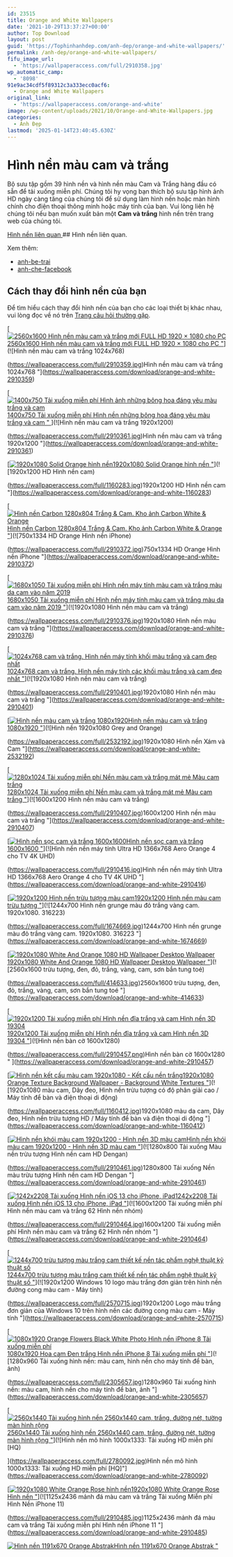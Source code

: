 ```yaml
---
id: 23515
title: Orange and White Wallpapers
date: '2021-10-29T13:37:27+00:00'
author: Top Download
layout: post
guid: 'https://Tophinhanhdep.com/anh-dep/orange-and-white-wallpapers/'
permalink: /anh-dep/orange-and-white-wallpapers/
fifu_image_url:
  - 'https://wallpaperaccess.com/full/2910358.jpg'
wp_automatic_camp:
  - '8098'
91e9ac34cdf5f89312c3a333ecc0acf6:
  - Orange and White Wallpapers
original_link:
  - 'https://wallpaperaccess.com/orange-and-white'
image: /wp-content/uploads/2021/10/Orange-and-White-Wallpapers.jpg
categories:
  - Ảnh Đẹp
lastmod: '2025-01-14T23:40:45.630Z'
---
```

# Hình nền màu cam và trắng

Bộ sưu tập gồm 39 hình nền và hình nền màu Cam và Trắng hàng đầu có sẵn để tải xuống miễn phí. Chúng tôi hy vọng bạn thích bộ sưu tập hình ảnh HD ngày càng tăng của chúng tôi để sử dụng làm hình nền hoặc màn hình chính cho điện thoại thông minh hoặc máy tính của bạn. Vui lòng liên hệ chúng tôi nếu bạn muốn xuất bản một **Cam và trắng** hình nền trên trang web của chúng tôi.

[Hình nền liên quan ](#related) ## Hình nền liên quan.

   
 Xem thêm:

   
- [anh-be-trai](https://tophinhanhdep.com/hinh-anh-de-thuong/anh-be-trai/)
- [anh-che-facebook](https://tophinhanhdep.com/anh-che/anh-che-facebook/)

## Cách thay đổi hình nền của bạn

Để tìm hiểu cách thay đổi hình nền của bạn cho các loại thiết bị khác nhau, vui lòng đọc về nó trên [Trang câu hỏi thường gặp](https://tophinhanhdep.com/faq/).

  
[[![2560x1600 Hình nền màu cam và trắng mới FULL HD 1920 × 1080 cho PC](https://wallpaperaccess.com/full/2910358.jpg)2560x1600 Hình nền màu cam và trắng mới FULL HD 1920 × 1080 cho PC "](https://wallpaperaccess.com/download/orange-and-white-2910358)](![Hình nền màu cam và trắng 1024x768)

(https://wallpaperaccess.com/full/2910359.jpg)Hình nền màu cam và trắng 1024x768 "](https://wallpaperaccess.com/download/orange-and-white-2910359)

[[![1400x750 Tải xuống miễn phí Hình ảnh những bông hoa đáng yêu màu trắng và cam](https://wallpaperaccess.com/full/2910360.jpg)1400x750 Tải xuống miễn phí Hình nền những bông hoa đáng yêu màu trắng và cam " ](https://wallpaperaccess.com/download/orange-and-white-2910360)](![Hình nền màu cam và trắng 1920x1200)

(https://wallpaperaccess.com/full/2910361.jpg)Hình nền màu cam và trắng 1920x1200 "](https://wallpaperaccess.com/download/orange-and-white-2910361)

[[![1920x1080 Solid Orange hình nền](https://wallpaperaccess.com/full/1152594.jpg)1920x1080 Solid Orange hình nền "](https://wallpaperaccess.com/download/orange-and-white-1152594)](![1920x1200 HD Hình nền cam)

(https://wallpaperaccess.com/full/1160283.jpg)1920x1200 HD Hình nền cam "](https://wallpaperaccess.com/download/orange-and-white-1160283)

[[![Hình nền Carbon 1280x804 Trắng & Cam.  Kho ảnh Carbon White & Orange](https://wallpaperaccess.com/full/2910365.jpg)Hình nền Carbon 1280x804 Trắng &amp; Cam. Kho ảnh Carbon White &amp; Orange "](https://wallpaperaccess.com/download/orange-and-white-2910365)](![750x1334 HD Orange Hình nền iPhone)

(https://wallpaperaccess.com/full/2910372.jpg)750x1334 HD Orange Hình nền iPhone "](https://wallpaperaccess.com/download/orange-and-white-2910372)

[[![1680x1050 Tải xuống miễn phí Hình nền máy tính màu cam và trắng màu da cam vào năm 2019](https://wallpaperaccess.com/full/2910375.jpg)1680x1050 Tải xuống miễn phí Hình nền máy tính màu cam và trắng màu da cam vào năm 2019 "](https://wallpaperaccess.com/download/orange-and-white-2910375)](![1920x1080 Hình nền màu cam và trắng)

(https://wallpaperaccess.com/full/2910376.jpg)1920x1080 Hình nền màu cam và trắng "](https://wallpaperaccess.com/download/orange-and-white-2910376)

[[![1024x768 cam và trắng.  Hình nền máy tính khối màu trắng và cam đẹp nhất](https://wallpaperaccess.com/full/2910400.jpg)1024x768 cam và trắng. Hình nền máy tính các khối màu trắng và cam đẹp nhất "](https://wallpaperaccess.com/download/orange-and-white-2910400)](![1920x1080 Hình nền màu cam và trắng)

(https://wallpaperaccess.com/full/2910401.jpg)1920x1080 Hình nền màu cam và trắng "](https://wallpaperaccess.com/download/orange-and-white-2910401)

[[![Hình nền màu cam và trắng 1080x1920](https://wallpaperaccess.com/full/2910402.jpg)Hình nền màu cam và trắng 1080x1920 "](https://wallpaperaccess.com/download/orange-and-white-2910402)](![Hình nền 1920x1080 Grey and Orange)

(https://wallpaperaccess.com/full/2532192.jpg)1920x1080 Hình nền Xám và Cam "](https://wallpaperaccess.com/download/orange-and-white-2532192)

[[![1280x1024 Tải xuống miễn phí Nền màu cam và trắng mát mẻ Màu cam trắng](https://wallpaperaccess.com/full/2910406.jpg)1280x1024 Tải xuống miễn phí Nền màu cam và trắng mát mẻ Màu cam trắng "](https://wallpaperaccess.com/download/orange-and-white-2910406)](![1600x1200 Hình nền màu cam và trắng)

(https://wallpaperaccess.com/full/2910407.jpg)1600x1200 Hình nền màu cam và trắng "](https://wallpaperaccess.com/download/orange-and-white-2910407)

[[![Hình nền sọc cam và trắng 1600x1600](https://wallpaperaccess.com/full/2910408.jpg)Hình nền sọc cam và trắng 1600x1600 "](https://wallpaperaccess.com/download/orange-and-white-2910408)](![Hình nền nền máy tính Ultra HD 1366x768 Aero Orange 4 cho TV 4K UHD)

(https://wallpaperaccess.com/full/2910416.jpg)Hình nền nền máy tính Ultra HD 1366x768 Aero Orange 4 cho TV 4K UHD "](https://wallpaperaccess.com/download/orange-and-white-2910416)

[[![1920x1200 Hình nền trừu tượng màu cam](https://wallpaperaccess.com/full/2910417.jpg)1920x1200 Hình nền màu cam trừu tượng "](https://wallpaperaccess.com/download/orange-and-white-2910417)](![1244x700 Hình nền grunge màu đỏ trắng vàng cam.  1920x1080.  316223)

(https://wallpaperaccess.com/full/1674669.jpg)1244x700 Hình nền grunge màu đỏ trắng vàng cam. 1920x1080. 316223 "](https://wallpaperaccess.com/download/orange-and-white-1674669)

[[![1920x1080 White And Orange 1080 HD Wallpaper Desktop Wallpaper](https://wallpaperaccess.com/full/2910431.jpg)1920x1080 White And Orange 1080 HD Wallpaper Desktop Wallpaper "](https://wallpaperaccess.com/download/orange-and-white-2910431)](![2560x1600 trừu tượng, đen, đỏ, trắng, vàng, cam, sơn bắn tung toé)

(https://wallpaperaccess.com/full/414633.jpg)2560x1600 trừu tượng, đen, đỏ, trắng, vàng, cam, sơn bắn tung toé "](https://wallpaperaccess.com/download/orange-and-white-414633)

[[![1920x1200 Tải xuống miễn phí Hình nền đĩa trắng và cam Hình nền 3D 19304](https://wallpaperaccess.com/full/2910446.jpg)1920x1200 Tải xuống miễn phí Hình nền đĩa trắng và cam Hình nền 3D 19304 "](https://wallpaperaccess.com/download/orange-and-white-2910446)](![Hình nền bàn cờ 1600x1280)

(https://wallpaperaccess.com/full/2910457.png)Hình nền bàn cờ 1600x1280 " ](https://wallpaperaccess.com/download/orange-and-white-2910457)

[[![Hình nền kết cấu màu cam 1920x1080 - Kết cấu nền trắng](https://wallpaperaccess.com/full/2022409.jpg)1920x1080 Orange Texture Background Wallpaper - Background White Textures "](https://wallpaperaccess.com/download/orange-and-white-2022409)](![1920x1080 màu cam, Dây đeo, Hình nền trừu tượng có độ phân giải cao / Máy tính để bàn và điện thoại di động)

(https://wallpaperaccess.com/full/1160412.jpg)1920x1080 màu da cam, Dây đeo, Hình nền trừu tượng HD / Máy tính để bàn và điện thoại di động "](https://wallpaperaccess.com/download/orange-and-white-1160412)

[[![Hình nền khói màu cam 1920x1200 - Hình nền 3D màu cam](https://wallpaperaccess.com/full/2910460.jpg)Hình nền khói màu cam 1920x1200 - Hình nền 3D màu cam "](https://wallpaperaccess.com/download/orange-and-white-2910460)](![1280x800 Tải xuống Màu nền trừu tượng Hình nền cam HD Dengan)

(https://wallpaperaccess.com/full/2910461.jpg)1280x800 Tải xuống Nền màu trừu tượng Hình nền cam HD Dengan "](https://wallpaperaccess.com/download/orange-and-white-2910461)

[[![1242x2208 Tải xuống Hình nền iOS 13 cho iPhone, iPad](https://wallpaperaccess.com/full/2910462.jpg)1242x2208 Tải xuống Hình nền iOS 13 cho iPhone, iPad "](https://wallpaperaccess.com/download/orange-and-white-2910462)](![1600x1200 Tải xuống miễn phí Hình nền màu cam và trắng 62 Hình nền nhóm)

(https://wallpaperaccess.com/full/2910464.jpg)1600x1200 Tải xuống miễn phí Hình nền màu cam và trắng 62 Hình nền nhóm "](https://wallpaperaccess.com/download/orange-and-white-2910464)

[[![1244x700 trừu tượng màu trắng cam thiết kế nền tác phẩm nghệ thuật kỹ thuật số](https://wallpaperaccess.com/full/1129231.jpg)1244x700 trừu tượng màu trắng cam thiết kế nền tác phẩm nghệ thuật kỹ thuật số "](https://wallpaperaccess.com/download/orange-and-white-1129231)](![1920x1200 Windows 10 logo màu trắng đơn giản trên hình nền đường cong màu cam - Máy tính)

(https://wallpaperaccess.com/full/2570715.jpg)1920x1200 Logo màu trắng đơn giản của Windows 10 trên hình nền các đường cong màu cam - Máy tính "](https://wallpaperaccess.com/download/orange-and-white-2570715)

[[![1080x1920 Orange Flowers Black White Photo Hình nền iPhone 8 Tải xuống miễn phí](https://wallpaperaccess.com/full/2029757.jpg)1080x1920 Hoa cam Đen trắng Hình nền iPhone 8 Tải xuống miễn phí "](https://wallpaperaccess.com/download/orange-and-white-2029757)](![1280x960 Tải xuống hình nền: màu cam, hình nền cho máy tính để bàn, ảnh)

(https://wallpaperaccess.com/full/2305657.jpg)1280x960 Tải xuống hình nền: màu cam, hình nền cho máy tính để bàn, ảnh "](https://wallpaperaccess.com/download/orange-and-white-2305657)

[[![2560x1440 Tải xuống hình nền 2560x1440 cam, trắng, đường nét, tường màn hình rộng](https://wallpaperaccess.com/full/2910479.jpg)2560x1440 Tải xuống hình nền 2560x1440 cam, trắng, đường nét, tường màn hình rộng "](https://wallpaperaccess.com/download/orange-and-white-2910479)](![Hình nền mô hình 1000x1333: Tải xuống HD miễn phí [HQ)

](https://wallpaperaccess.com/full/2780092.jpg)Hình nền mô hình 1000x1333: Tải xuống HD miễn phí \[HQ\]"](https://wallpaperaccess.com/download/orange-and-white-2780092)

[[![1920x1080 White Orange Rose hình nền](https://wallpaperaccess.com/full/2910481.jpg)1920x1080 White Orange Rose Hình nền "](https://wallpaperaccess.com/download/orange-and-white-2910481)](![1125x2436 mảnh đá màu cam và trắng Tải xuống Miễn phí Hình Nền iPhone 11)

(https://wallpaperaccess.com/full/2910485.jpg)1125x2436 mảnh đá màu cam và trắng Tải xuống miễn phí Hình nền iPhone 11 "](https://wallpaperaccess.com/download/orange-and-white-2910485)

[![Hình nền 1191x670 Orange Abstrak](https://wallpaperaccess.com/full/2910494.jpg)Hình nền 1191x670 Orange Abstrak "](https://wallpaperaccess.com/download/orange-and-white-2910494)

